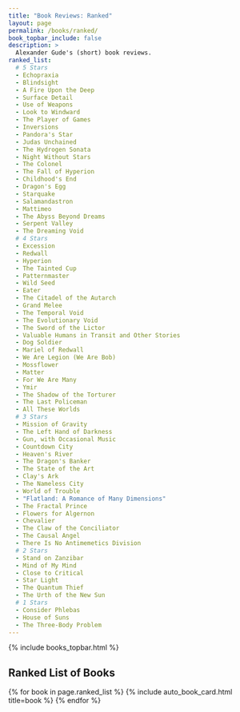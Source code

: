 ```yaml
---
title: "Book Reviews: Ranked"
layout: page
permalink: /books/ranked/
book_topbar_include: false
description: >
  Alexander Gude's (short) book reviews.
ranked_list:
  # 5 Stars
  - Echopraxia
  - Blindsight
  - A Fire Upon the Deep
  - Surface Detail
  - Use of Weapons
  - Look to Windward
  - The Player of Games
  - Inversions
  - Pandora's Star
  - Judas Unchained
  - The Hydrogen Sonata
  - Night Without Stars
  - The Colonel
  - The Fall of Hyperion
  - Childhood's End
  - Dragon's Egg
  - Starquake
  - Salamandastron
  - Mattimeo
  - The Abyss Beyond Dreams
  - Serpent Valley
  - The Dreaming Void
  # 4 Stars
  - Excession
  - Redwall
  - Hyperion
  - The Tainted Cup
  - Patternmaster 
  - Wild Seed
  - Eater
  - The Citadel of the Autarch
  - Grand Melee
  - The Temporal Void
  - The Evolutionary Void
  - The Sword of the Lictor
  - Valuable Humans in Transit and Other Stories
  - Dog Soldier
  - Mariel of Redwall
  - We Are Legion (We Are Bob)
  - Mossflower
  - Matter
  - For We Are Many
  - Ymir
  - The Shadow of the Torturer
  - The Last Policeman
  - All These Worlds
  # 3 Stars
  - Mission of Gravity
  - The Left Hand of Darkness
  - Gun, with Occasional Music
  - Countdown City
  - Heaven's River
  - The Dragon's Banker
  - The State of the Art
  - Clay's Ark
  - The Nameless City
  - World of Trouble
  - "Flatland: A Romance of Many Dimensions"
  - The Fractal Prince
  - Flowers for Algernon
  - Chevalier
  - The Claw of the Conciliator
  - The Causal Angel
  - There Is No Antimemetics Division
  # 2 Stars
  - Stand on Zanzibar
  - Mind of My Mind
  - Close to Critical
  - Star Light
  - The Quantum Thief
  - The Urth of the New Sun
  # 1 Stars
  - Consider Phlebas
  - House of Suns
  - The Three-Body Problem
---
```


{% include books_topbar.html %}

<h2 class="book-list-headline">Ranked List of Books</h2>

<div class="card-grid">

{% for book in page.ranked_list %}
  {% include auto_book_card.html title=book %}
{% endfor %}

</div>

